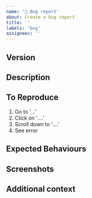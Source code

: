 ```yaml
---
name: '🐞 Bug report'
about: Create a bug report
title: ''
labels: 'bug'
assignees: ''
---
```



<!-- Please read this comment before you submitting the issue. -->
<!-- You don't need to answer these questions in the issue. -->

<!-- Have you searched for your issues? Other traders may already have the answer for you. -->
<!-- https://github.com/morochow/binance-trading-bot/issues -->

<!-- Have you checked the Troubleshooting wiki page? -->
<!-- Please refer the wiki page whether other traders already got answer for you -->
<!-- https://github.com/morochow/binance-trading-bot/wiki/Troubleshooting -->

## Version

<!-- At the bottom of the frontend, you can see "Running Version" with the commit hash. -->
<!-- Please provide the version and commit hash. -->
<!-- If it said "unspecified", then you are running the development mode. Unless you are developing, simple use DockerHub image. -->

## Description

<!-- A clear and concise description of the bug. -->
<!-- The sections suggested are intended to make it easy to create a descriptive bug report. -->
<!-- Change as needed! -->

## To Reproduce

<!-- Steps to reproduce the bug. -->

1. Go to '...'
2. Click on '....'
3. Scroll down to '....'
4. See error

## Expected Behaviours

<!-- A description of what you expected to happen. -->

## Screenshots

<!-- Would including screenshots help explain the problem? -->

## Additional context

<!-- Is there any additional context that would be helpful? -->

